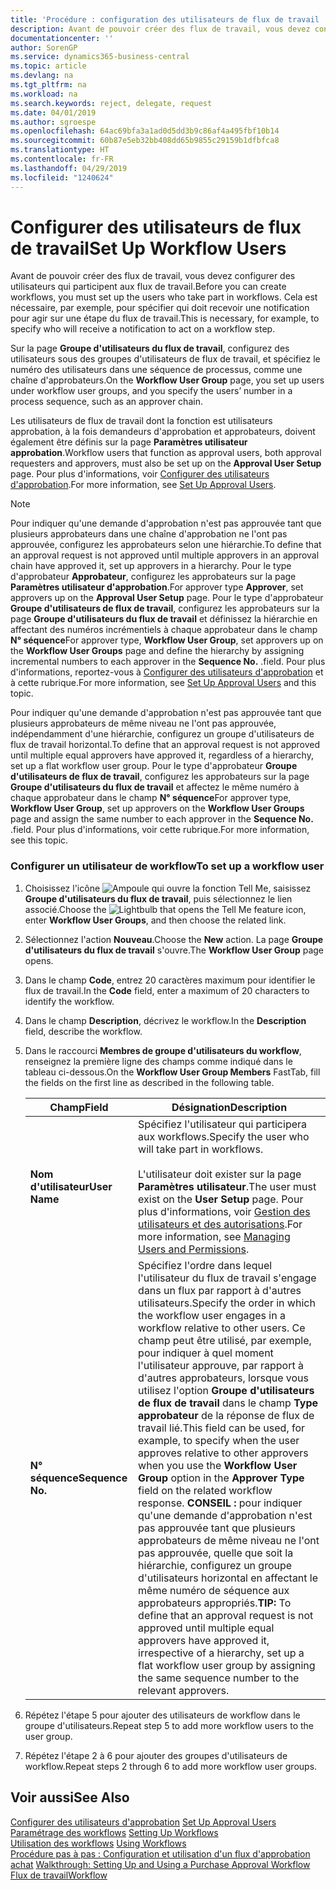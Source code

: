 ```yaml
---
title: 'Procédure : configuration des utilisateurs de flux de travail | Microsoft Docs'
description: Avant de pouvoir créer des flux de travail, vous devez configurer des utilisateurs qui participent aux flux de travail. Cela est nécessaire, par exemple, pour spécifier qui doit recevoir une notification pour agir sur une étape du flux de travail.
documentationcenter: ''
author: SorenGP
ms.service: dynamics365-business-central
ms.topic: article
ms.devlang: na
ms.tgt_pltfrm: na
ms.workload: na
ms.search.keywords: reject, delegate, request
ms.date: 04/01/2019
ms.author: sgroespe
ms.openlocfilehash: 64ac69bfa3a1ad0d5dd3b9c86af4a495fbf10b14
ms.sourcegitcommit: 60b87e5eb32bb408dd65b9855c29159b1dfbfca8
ms.translationtype: HT
ms.contentlocale: fr-FR
ms.lasthandoff: 04/29/2019
ms.locfileid: "1240624"
---
```

# <a name="set-up-workflow-users"></a><span data-ttu-id="88a4b-104">Configurer des utilisateurs de flux de travail</span><span class="sxs-lookup"><span data-stu-id="88a4b-104">Set Up Workflow Users</span></span>
<span data-ttu-id="88a4b-105">Avant de pouvoir créer des flux de travail, vous devez configurer des utilisateurs qui participent aux flux de travail.</span><span class="sxs-lookup"><span data-stu-id="88a4b-105">Before you can create workflows, you must set up the users who take part in workflows.</span></span> <span data-ttu-id="88a4b-106">Cela est nécessaire, par exemple, pour spécifier qui doit recevoir une notification pour agir sur une étape du flux de travail.</span><span class="sxs-lookup"><span data-stu-id="88a4b-106">This is necessary, for example, to specify who will receive a notification to act on a workflow step.</span></span>  

<span data-ttu-id="88a4b-107">Sur la page **Groupe d'utilisateurs du flux de travail**, configurez des utilisateurs sous des groupes d'utilisateurs de flux de travail, et spécifiez le numéro des utilisateurs dans une séquence de processus, comme une chaîne d'approbateurs.</span><span class="sxs-lookup"><span data-stu-id="88a4b-107">On the **Workflow User Group** page, you set up users under workflow user groups, and you specify the users’ number in a process sequence, such as an approver chain.</span></span>  

<span data-ttu-id="88a4b-108">Les utilisateurs de flux de travail dont la fonction est utilisateurs approbation, à la fois demandeurs d'approbation et approbateurs, doivent également être définis sur la page **Paramètres utilisateur approbation**.</span><span class="sxs-lookup"><span data-stu-id="88a4b-108">Workflow users that function as approval users, both approval requesters and approvers, must also be set up on the **Approval User Setup** page.</span></span> <span data-ttu-id="88a4b-109">Pour plus d'informations, voir [Configurer des utilisateurs d'approbation](across-how-to-set-up-approval-users.md).</span><span class="sxs-lookup"><span data-stu-id="88a4b-109">For more information, see [Set Up Approval Users](across-how-to-set-up-approval-users.md).</span></span>  

> [!NOTE]  
>  <span data-ttu-id="88a4b-110">Pour indiquer qu'une demande d'approbation n'est pas approuvée tant que plusieurs approbateurs dans une chaîne d'approbation ne l'ont pas approuvée, configurez les approbateurs selon une hiérarchie.</span><span class="sxs-lookup"><span data-stu-id="88a4b-110">To define that an approval request is not approved until multiple approvers in an approval chain have approved it, set up approvers in a hierarchy.</span></span> <span data-ttu-id="88a4b-111">Pour le type d'approbateur **Approbateur**, configurez les approbateurs sur la page **Paramètres utilisateur d'approbation**.</span><span class="sxs-lookup"><span data-stu-id="88a4b-111">For approver type **Approver**, set approvers up on the **Approval User Setup** page.</span></span> <span data-ttu-id="88a4b-112">Pour le type d'approbateur **Groupe d'utilisateurs de flux de travail**, configurez les approbateurs sur la page **Groupe d'utilisateurs du flux de travail** et définissez la hiérarchie en affectant des numéros incrémentiels à chaque approbateur dans le champ **N° séquence**</span><span class="sxs-lookup"><span data-stu-id="88a4b-112">For approver type, **Workflow User Group**, set approvers up on the **Workflow User Groups** page and define the hierarchy by assigning incremental numbers to each approver in the **Sequence No.**</span></span> <span data-ttu-id="88a4b-113">.</span><span class="sxs-lookup"><span data-stu-id="88a4b-113">field.</span></span> <span data-ttu-id="88a4b-114">Pour plus d'informations, reportez-vous à [Configurer des utilisateurs d'approbation](across-how-to-set-up-approval-users.md) et à cette rubrique.</span><span class="sxs-lookup"><span data-stu-id="88a4b-114">For more information, see [Set Up Approval Users](across-how-to-set-up-approval-users.md) and this topic.</span></span>  
>   
>  <span data-ttu-id="88a4b-115">Pour indiquer qu'une demande d'approbation n'est pas approuvée tant que plusieurs approbateurs de même niveau ne l'ont pas approuvée, indépendamment d'une hiérarchie, configurez un groupe d'utilisateurs de flux de travail horizontal.</span><span class="sxs-lookup"><span data-stu-id="88a4b-115">To define that an approval request is not approved until multiple equal approvers have approved it, regardless of a hierarchy, set up a flat workflow user group.</span></span> <span data-ttu-id="88a4b-116">Pour le type d'approbateur **Groupe d'utilisateurs de flux de travail**, configurez les approbateurs sur la page **Groupe d'utilisateurs du flux de travail** et affectez le même numéro à chaque approbateur dans le champ **N° séquence**</span><span class="sxs-lookup"><span data-stu-id="88a4b-116">For approver type, **Workflow User Group**, set up approvers on the **Workflow User Groups** page and assign the same number to each approver in the **Sequence No.**</span></span> <span data-ttu-id="88a4b-117">.</span><span class="sxs-lookup"><span data-stu-id="88a4b-117">field.</span></span> <span data-ttu-id="88a4b-118">Pour plus d'informations, voir cette rubrique.</span><span class="sxs-lookup"><span data-stu-id="88a4b-118">For more information, see this topic.</span></span>  

### <a name="to-set-up-a-workflow-user"></a><span data-ttu-id="88a4b-119">Configurer un utilisateur de workflow</span><span class="sxs-lookup"><span data-stu-id="88a4b-119">To set up a workflow user</span></span>  

1. <span data-ttu-id="88a4b-120">Choisissez l'icône ![Ampoule qui ouvre la fonction Tell Me](media/ui-search/search_small.png "Dites-moi ce que vous voulez faire"), saisissez **Groupe d'utilisateurs du flux de travail**, puis sélectionnez le lien associé.</span><span class="sxs-lookup"><span data-stu-id="88a4b-120">Choose the ![Lightbulb that opens the Tell Me feature](media/ui-search/search_small.png "Tell me what you want to do") icon, enter **Workflow User Groups**, and then choose the related link.</span></span>  
2. <span data-ttu-id="88a4b-121">Sélectionnez l'action **Nouveau**.</span><span class="sxs-lookup"><span data-stu-id="88a4b-121">Choose the **New** action.</span></span> <span data-ttu-id="88a4b-122">La page **Groupe d'utilisateurs du flux de travail** s'ouvre.</span><span class="sxs-lookup"><span data-stu-id="88a4b-122">The **Workflow User Group** page opens.</span></span>  
3. <span data-ttu-id="88a4b-123">Dans le champ **Code**, entrez 20 caractères maximum pour identifier le flux de travail.</span><span class="sxs-lookup"><span data-stu-id="88a4b-123">In the **Code** field, enter a maximum of 20 characters to identify the workflow.</span></span>  
4. <span data-ttu-id="88a4b-124">Dans le champ **Description**, décrivez le workflow.</span><span class="sxs-lookup"><span data-stu-id="88a4b-124">In the **Description** field, describe the workflow.</span></span>  
5. <span data-ttu-id="88a4b-125">Dans le raccourci **Membres de groupe d'utilisateurs du workflow**, renseignez la première ligne des champs comme indiqué dans le tableau ci-dessous.</span><span class="sxs-lookup"><span data-stu-id="88a4b-125">On the **Workflow User Group Members** FastTab, fill the fields on the first line as described in the following table.</span></span>  

    |<span data-ttu-id="88a4b-126">Champ</span><span class="sxs-lookup"><span data-stu-id="88a4b-126">Field</span></span>|<span data-ttu-id="88a4b-127">Désignation</span><span class="sxs-lookup"><span data-stu-id="88a4b-127">Description</span></span>|  
    |---------------------------------|---------------------------------------|  
    |<span data-ttu-id="88a4b-128">**Nom d'utilisateur**</span><span class="sxs-lookup"><span data-stu-id="88a4b-128">**User Name**</span></span>|<span data-ttu-id="88a4b-129">Spécifiez l'utilisateur qui participera aux workflows.</span><span class="sxs-lookup"><span data-stu-id="88a4b-129">Specify the user who will take part in workflows.</span></span><br /><br /> <span data-ttu-id="88a4b-130">L'utilisateur doit exister sur la page **Paramètres utilisateur**.</span><span class="sxs-lookup"><span data-stu-id="88a4b-130">The user must exist on the **User Setup** page.</span></span> <span data-ttu-id="88a4b-131">Pour plus d'informations, voir [Gestion des utilisateurs et des autorisations](ui-how-users-permissions.md).</span><span class="sxs-lookup"><span data-stu-id="88a4b-131">For more information, see [Managing Users and Permissions](ui-how-users-permissions.md).</span></span>|  
    |<span data-ttu-id="88a4b-132">**N° séquence**</span><span class="sxs-lookup"><span data-stu-id="88a4b-132">**Sequence No.**</span></span>|<span data-ttu-id="88a4b-133">Spécifiez l'ordre dans lequel l'utilisateur du flux de travail s'engage dans un flux par rapport à d'autres utilisateurs.</span><span class="sxs-lookup"><span data-stu-id="88a4b-133">Specify the order in which the workflow user engages in a workflow relative to other users.</span></span> <span data-ttu-id="88a4b-134">Ce champ peut être utilisé, par exemple, pour indiquer à quel moment l'utilisateur approuve, par rapport à d'autres approbateurs, lorsque vous utilisez l'option **Groupe d'utilisateurs de flux de travail** dans le champ **Type approbateur** de la réponse de flux de travail lié.</span><span class="sxs-lookup"><span data-stu-id="88a4b-134">This field can be used, for example, to specify when the user approves relative to other approvers when you use the **Workflow User Group** option in the **Approver Type** field on the related workflow response.</span></span> <span data-ttu-id="88a4b-135">**CONSEIL :**  pour indiquer qu'une demande d'approbation n'est pas approuvée tant que plusieurs approbateurs de même niveau ne l'ont pas approuvée, quelle que soit la hiérarchie, configurez un groupe d'utilisateurs horizontal en affectant le même numéro de séquence aux approbateurs appropriés.</span><span class="sxs-lookup"><span data-stu-id="88a4b-135">**TIP:**  To define that an approval request is not approved until multiple equal approvers have approved it, irrespective of a hierarchy, set up a flat workflow user group by assigning the same sequence number to the relevant approvers.</span></span>|  
6. <span data-ttu-id="88a4b-136">Répétez l'étape 5 pour ajouter des utilisateurs de workflow dans le groupe d'utilisateurs.</span><span class="sxs-lookup"><span data-stu-id="88a4b-136">Repeat step 5 to add more workflow users to the user group.</span></span>  
7. <span data-ttu-id="88a4b-137">Répétez l'étape 2 à 6 pour ajouter des groupes d'utilisateurs de workflow.</span><span class="sxs-lookup"><span data-stu-id="88a4b-137">Repeat steps 2 through 6 to add more workflow user groups.</span></span>  

## <a name="see-also"></a><span data-ttu-id="88a4b-138">Voir aussi</span><span class="sxs-lookup"><span data-stu-id="88a4b-138">See Also</span></span>  
<span data-ttu-id="88a4b-139">[Configurer des utilisateurs d'approbation](across-how-to-set-up-approval-users.md) </span><span class="sxs-lookup"><span data-stu-id="88a4b-139">[Set Up Approval Users](across-how-to-set-up-approval-users.md) </span></span>  
<span data-ttu-id="88a4b-140">[Paramétrage des workflows](across-set-up-workflows.md) </span><span class="sxs-lookup"><span data-stu-id="88a4b-140">[Setting Up Workflows](across-set-up-workflows.md) </span></span>  
<span data-ttu-id="88a4b-141">[Utilisation des workflows](across-use-workflows.md) </span><span class="sxs-lookup"><span data-stu-id="88a4b-141">[Using Workflows](across-use-workflows.md) </span></span>  
<span data-ttu-id="88a4b-142">[Procédure pas à pas : Configuration et utilisation d'un flux d'approbation achat](walkthrough-setting-up-and-using-a-purchase-approval-workflow.md) </span><span class="sxs-lookup"><span data-stu-id="88a4b-142">[Walkthrough: Setting Up and Using a Purchase Approval Workflow](walkthrough-setting-up-and-using-a-purchase-approval-workflow.md) </span></span>  
[<span data-ttu-id="88a4b-143">Flux de travail</span><span class="sxs-lookup"><span data-stu-id="88a4b-143">Workflow</span></span>](across-workflow.md)   
